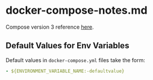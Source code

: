 # docker-compose-notes.md

Compose version 3 reference [here](https://docs.docker.com/compose/compose-file/compose-file-v3/).

## Default Values for Env Variables

Default values in `docker-compose.yml` files take the form:

```yaml
- ${ENVIRONMENT_VARIABLE_NAME:-defaultvalue}
```

